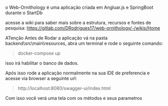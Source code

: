 o Web-Ornithology é uma aplicação criada em Angluar.js e SpringBoot durante o StartDb

acesse a wiki para saber mais sobre a estrutura, recursos e fontes de pesquisa:
https://gitlab.com/DRodrigues17/web-ornithology/-/wikis/Home

ATenção
Antes de Rodar a aplicação vá na pasta backend\src\main\resources, 
abra um terminal e rode o seguinte comando:
> docker-compose up

isso irá habilitar o banco de dados. 

Após isso rode a aplicação normalmente na sua IDE de preferencia e acesse via browser a seguinte url:
> http://localhost:8080/swagger-ui/index.html

Com isso você verá uma tela com os métodos e seus parametros

